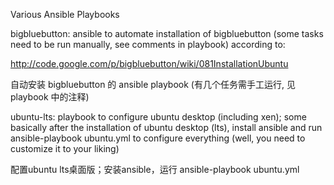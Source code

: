 Various Ansible Playbooks

bigbluebutton: ansible to automate installation of bigbluebutton (some tasks need to be run manually, see comments in playbook) according to:

http://code.google.com/p/bigbluebutton/wiki/081InstallationUbuntu

自动安装 bigbluebutton 的 ansible playbook (有几个任务需手工运行, 见 playbook 中的注释)


ubuntu-lts: playbook to configure ubuntu desktop (including xen); some basically after the installation of ubuntu desktop (lts), install ansible and run ansible-playbook ubuntu.yml to configure everything (well, you need to customize it to your liking)

配置ubuntu lts桌面版；安装ansible，运行 ansible-playbook ubuntu.yml
